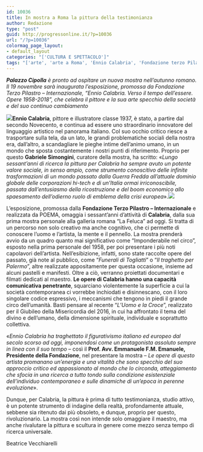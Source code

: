 ```yaml
---
id: 10036
title: In mostra a Roma la pittura della testimonianza
author: Redazione
type: "post"
guid: http://progressonline.it/?p=10036
url: "/?p=10036"
colormag_page_layout:
- default_layout
categories: "['CULTURA E SPETTACOLO']"
tags: "['arte', 'arte a Roma', 'Ennio Calabria', 'Fondazione terzo Pilastro', 'mostre roma', 'Roma']"
---
```


***Palazzo Cipolla** è pronto ad ospitare un nuova mostra nell’autunno romano. Il 19 novembre sarà inaugurata l’esposizione, promossa da Fondazione Terzo Pilastro – Internazionale, “Ennio Calabria. Verso il tempo dell’essere. Opere 1958-2018”, che celebra il pittore e la sua arte specchio della società e del suo continuo cambiamento*

![](https://progressonline.it/wp-content/uploads/2018/10/001-Ennio-Calabria-IMMAGINE-GUIDA-Biografia-rivisitata-1989-acrilico-su-tela-cm-220x170-786x1024.jpg)**Ennio Calabria**, pittore e illustratore classe 1937, è stato, a partire dal secondo Novecento, e continua ad essere uno straordinario innovatore del linguaggio artistico nel panorama italiano. Col suo occhio critico riesce a trasportare sulla tela, da un lato, le grandi problematiche sociali della nostra era, dall’altro, a scandagliare le pieghe intime dell’animo umano, in un mondo che sposta costantemente i nostri punti di riferimento. Proprio per questo **Gabriele Simongini**, curatore della mostra, ha scritto: «*Lungo sessant’anni di ricerca la pittura per Calabria ha sempre avuto un potente valore sociale, in senso ampio, come strumento conoscitivo delle infinite trasformazioni di un mondo passato dalla Guerra Fredda all’attuale dominio globale delle corporazioni hi-tech e di un’Italia ormai irriconoscibile, passata dall’entusiasmo della ricostruzione e del boom economico allo spaesamento dell’odierno ruolo di emblema della crisi europea*».![](https://progressonline.it/wp-content/uploads/2018/10/02-Ennio-Calabria-La-citta-che-scende-1963-olio-su-tela-cm.-140x240-1024x774.jpg)

L’esposizione, promossa dalla **Fondazione Terzo Pilastro – Internazionale** e realizzata da POEMA, omaggia i sessant’anni d’attività di **Calabria**, dalla sua prima mostra personale alla galleria romana “La Feluca” ad oggi. Si tratta di un percorso non solo creativo ma anche cognitivo, che ci permette di conoscere l’uomo e l’artista, la mente e il pennello. La mostra prenderà avvio da un quadro quanto mai significativo come “Imponderabile nel circo”, esposto nella prima personale del 1958, per poi presentare i più noti capolavori dell’artista. Nell’esibizione, infatti, sono state raccolte opere del passato, già note al pubblico, come “*Funerali di Togliatti*” o “*Il traghetto per Palermo*”, altre realizzate appositamente per questa occasione, insieme ad alcuni pastelli e manifesti. Oltre a ciò, verranno proiettati documentari e filmati dedicati al maestro. **Le opere di Calabria hanno una capacità comunicativa penetrante**, squarciano violentemente la superficie a cui la società contemporanea ci vorrebbe inchiodati e disinnescano, con il loro singolare codice espressivo, i meccanismi che tengono in piedi il grande circo dell’umanità. Basti pensare al recente “*L’Uomo e la Croce*”, realizzato per il Giubileo della Misericordia del 2016, in cui ha affrontato il tema del divino e dell’umano, della dimensione spirituale, individuale e soprattutto collettiva.

«*Ennio Calabria ha traghettato il figurativismo italiano ed europeo dal secolo scorso ad oggi, imponendosi come un protagonista assoluto sempre in linea con il suo tempo* – così il **Prof. Avv. Emmanuele F.M. Emanuele, Presidente della Fondazione**, nel presentare la mostra – *Le opere di questo artista promanano un’energia e una vitalità che sono specchio del suo approccio critico ed appassionato al mondo che lo circonda, atteggiamento che sfocia in una ricerca a tutto tondo sulla condizione esistenziale dell’individuo contemporaneo e sulle dinamiche di un’epoca in perenne evoluzione*».

Dunque, per Calabria, la pittura è prima di tutto testimonianza, studio attivo, è un potente strumento di indagine della realtà, profondamente attuale, sebbene sia ritenuto dai più obsoleto, e dunque, proprio per questo, rivoluzionario. La mostra così non intende solo omaggiare il maestro, ma anche rivalutare la pittura e scultura in genere come mezzo senza tempo di ricerca universale.

Beatrice Vecchiarelli